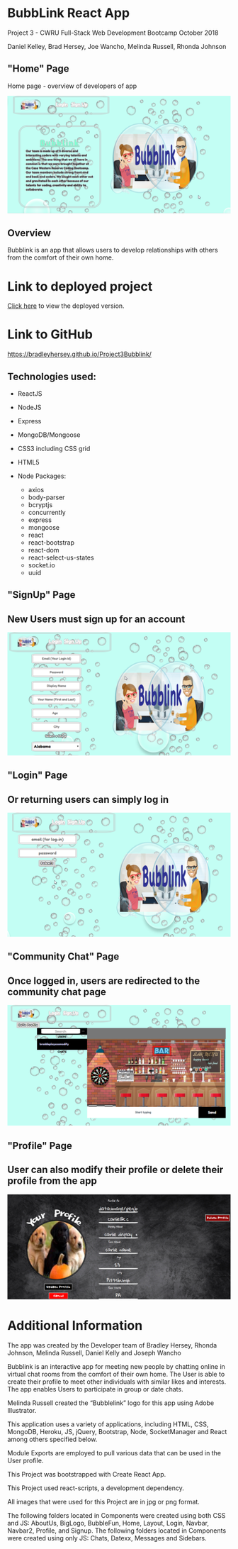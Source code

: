 # BubbLink React App

Project 3 - CWRU Full-Stack Web Development Bootcamp
October 2018

Daniel Kelley, Brad Hersey, Joe Wancho, Melinda Russell, Rhonda Johnson

## "Home" Page
 Home page - overview of developers of app

![home.png](client/src/assets/images/home.png)


## Overview

Bubblink is an app that allows users to develop relationships with others from the comfort of their own home.

# Link to deployed project

[Click here](https://bubblink.herokuapp.com/) to view the deployed version.

# Link to GitHub

https://bradleyhersey.github.io/Project3Bubblink/

## Technologies used:
* ReactJS
* NodeJS
* Express
* MongoDB/Mongoose
* CSS3 including CSS grid
* HTML5

* Node Packages:
  * axios
  * body-parser
  * bcryptjs
  * concurrently
  * express
  * mongoose
  * react
  * react-bootstrap
  * react-dom
  * react-select-us-states
  * socket.io
  * uuid 

## "SignUp" Page
## New Users must sign up for an account

![signup.png](client/src/assets/images/signup.png)

## "Login" Page
## Or returning users can simply log in

![login.png](client/src/assets/images/login.png)

## "Community Chat" Page
## Once logged in, users are redirected to the community chat page

![communitychat.png](client/src/assets/images/communitychat.png)

## "Profile" Page
## User can also modify their profile or delete their profile from the app

![profile.png](client/src/assets/images/profile.png)


# Additional Information

The app was created by the Developer team of Bradley Hersey, Rhonda Johnson, Melinda Russell, Daniel Kelly and Joseph Wancho

Bubblink is an interactive app for meeting new people by chatting online in virtual chat rooms from the comfort of their own home. The User is able to create their profile to meet other individuals with similar likes and interests. 
The app enables Users to participate in group or date chats.  

Melinda Russell created the “Bubblelink” logo for this app using Adobe Illustrator. 

This application uses a variety of applications, including HTML, CSS, MongoDB, Heroku, JS, jQuery, Bootstrap, Node, SocketManager and React among others specified below.

Module Exports are employed to pull various data that can be used in the User profile. 

This Project was bootstrapped with Create React App.

This Project used react-scripts, a development dependency.

All images that were used for this Project are in jpg or png format.

The following folders located in Components were created using both CSS and JS: AboutUs, BigLogo, BubbleFun, Home, Layout, Login, Navbar, Navbar2, Profile, and Signup. The following folders located in Components were created using only JS: Chats, Datexx, Messages and Sidebars.  

